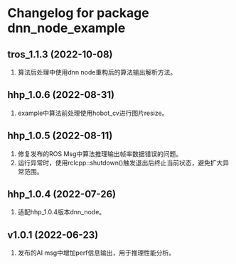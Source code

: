 # Changelog for package dnn_node_example

tros_1.1.3 (2022-10-08)
------------------
1. 算法后处理中使用dnn node重构后的算法输出解析方法。

hhp_1.0.6 (2022-08-31)
------------------
1. example中算法前处理使用hobot_cv进行图片resize。

hhp_1.0.5 (2022-08-11)
------------------
1. 修复发布的ROS Msg中算法推理输出帧率数据错误的问题。
2. 运行异常时，使用rclcpp::shutdown()触发退出后终止当前状态，避免扩大异常范围。


hhp_1.0.4 (2022-07-26)
------------------
1. 适配hhp_1.0.4版本dnn_node。


v1.0.1 (2022-06-23)
------------------
1. 发布的AI msg中增加perf信息输出，用于推理性能分析。
